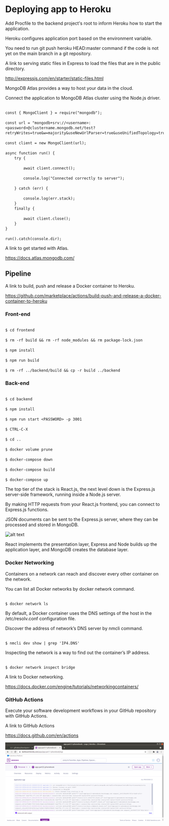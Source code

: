 # Deploying app to Heroku

Add Procfile to the backend project's root to inform Heroku how to start the application.

Heroku configures application port based on the environment variable.

You need to run git push heroku HEAD:master command if the code is not yet on the main branch in a git repository.

A link to serving static files in Express to load the files that are in the public directory.

http://expressjs.com/en/starter/static-files.html

MongoDB Atlas provides a way to host your data in the cloud.

Connect the application to MongoDB Atlas cluster using the Node.js driver.

```

const { MongoClient } = require("mongodb");
                                                     
const url = "mongodb+srv://<username>:<password>@clustername.mongodb.net/test?retryWrites=true&w=majority&useNewUrlParser=true&useUnifiedTopology=true";

const client = new MongoClient(url);

async function run() {
    try {

        await client.connect();

        console.log("Connected correctly to server");

    } catch (err) {

        console.log(err.stack);
    }
    finally {

        await client.close();
    }
}

run().catch(console.dir);

```
A link to get started with Atlas.

https://docs.atlas.mongodb.com/


## Pipeline

A link to build, push and release a Docker container to Heroku.

https://github.com/marketplace/actions/build-push-and-release-a-docker-container-to-heroku

### Front-end

```

$ cd frontend

$ rm -rf build && rm -rf node_modules && rm package-lock.json

$ npm install

$ npm run build

$ rm -rf ../backend/build && cp -r build ../backend

```
### Back-end

```

$ cd backend

$ npm install

$ npm run start <PASSWORD> -p 3001

$ CTRL-C-X

$ cd ..

$ docker volume prune

$ docker-compose down

$ docker-compose build

$ docker-compose up

```
The top tier of the stack is React.js, the next level down is the Express.js server-side framework, running inside a Node.js server.

By making HTTP requests from your React.js frontend, you can connect to Express.js functions.

JSON documents can be sent to the Express.js server, where they can be processed and stored in MongoDB.

![alt text](https://github.com/jylhakos/DevOpsWithDocker/blob/main/3/3.1/phonebook.jpeg?raw=true)

React implements the presentation layer, Express and Node builds up the application layer, and MongoDB creates the database layer.

### Docker Networking

Containers on a network can reach and discover every other container on the network.

You can list all Docker networks by docker network command.

```

$ docker network ls

```
By default, a Docker container uses the DNS settings of the host in the /etc/resolv.conf configuration file.

Discover the address of network’s DNS server by nmcli command.

```

$ nmcli dev show | grep 'IP4.DNS'

```
Inspecting the network is a way to find out the container’s IP address.

```

$ docker network inspect bridge

```
A link to Docker networking.

https://docs.docker.com/engine/tutorials/networkingcontainers/

### GitHub Actions

Execute your software development workflows in your GitHub repository with GitHub Actions. 

A link to GitHub Actions

https://docs.github.com/en/actions


![alt text](https://github.com/jylhakos/DevOpsWithDocker/blob/main/3/3.1/3.1.png?raw=true)